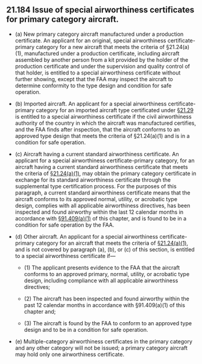 ## 21.184   Issue of special airworthiness certificates for primary category aircraft.

- (a) New primary category aircraft manufactured under a production certificate. An applicant for an original, special airworthiness certificate-primary category for a new aircraft that meets the criteria of §21.24(a)(1), manufactured under a production certificate, including aircraft assembled by another person from a kit provided by the holder of the production certificate and under the supervision and quality control of that holder, is entitled to a special airworthiness certificate without further showing, except that the FAA may inspect the aircraft to determine conformity to the type design and condition for safe operation.

- (b) Imported aircraft. An applicant for a special airworthiness certificate-primary category for an imported aircraft type certificated under [§21.29](29.md) is entitled to a special airworthiness certificate if the civil airworthiness authority of the country in which the aircraft was manufactured certifies, and the FAA finds after inspection, that the aircraft conforms to an approved type design that meets the criteria of §21.24(a)(1) and is in a condition for safe operation.

- (c) Aircraft having a current standard airworthiness certificate. An applicant for a special airworthiness certificate-primary category, for an aircraft having a current standard airworthiness certificate that meets the criteria of [§21.24(a)(1)](24.md), may obtain the primary category certificate in exchange for its standard airworthiness certificate through the supplemental type certification process. For the purposes of this paragraph, a current standard airworthiness certificate means that the aircraft conforms to its approved normal, utility, or acrobatic type design, complies with all applicable airworthiness directives, has been inspected and found airworthy within the last 12 calendar months in accordance with [§91.409(a)(1)](../91/409.md) of this chapter, and is found to be in a condition for safe operation by the FAA.

- (d) Other aircraft. An applicant for a special airworthiness certificate-primary category for an aircraft that meets the criteria of [§21.24(a)(1)](24.md), and is not covered by paragraph (a), (b), or (c) of this section, is entitled to a special airworthiness certificate if—

	+ (1) The applicant presents evidence to the FAA that the aircraft conforms to an approved primary, normal, utility, or acrobatic type design, including compliance with all applicable airworthiness directives;

	+ (2) The aircraft has been inspected and found airworthy within the past 12 calendar months in accordance with §91.409(a)(1) of this chapter and;

	+ (3) The aircraft is found by the FAA to conform to an approved type design and to be in a condition for safe operation.

- (e) Multiple-category airworthiness certificates in the primary category and any other category will not be issued; a primary category aircraft may hold only one airworthiness certificate.